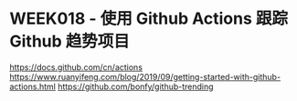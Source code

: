 # WEEK018 - 使用 Github Actions 跟踪 Github 趋势项目

https://docs.github.com/cn/actions
https://www.ruanyifeng.com/blog/2019/09/getting-started-with-github-actions.html
https://github.com/bonfy/github-trending

